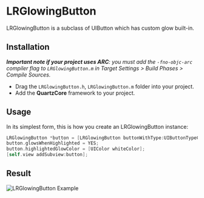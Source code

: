 # LRGlowingButton

LRGlowingButton is a subclass of UIButton which has custom glow built-in.

## Installation

_**Important note if your project uses ARC**: you must add the `-fno-objc-arc` compiler flag to `LRGlowingButton.m` in Target Settings > Build Phases > Compile Sources._

* Drag the `LRGlowingButton.h`, `LRGlowingButton.m` folder into your project. 
* Add the **QuartzCore** framework to your project.

## Usage

In its simplest form, this is how you create an LRGlowingButton instance:

```objective-c
LRGlowingButton *button = [LRGlowingButton buttonWithType:UIButtonTypeCustom];
button.glowsWhenHighlighted = YES;
button.highlightedGlowColor = [UIColor whiteColor];
[self.view addSubview:button];
```
## Result

![LRGlowingButton Example](https://s3.amazonaws.com/cocoacontrols_production/uploads/control_image/image/1249/original.png)